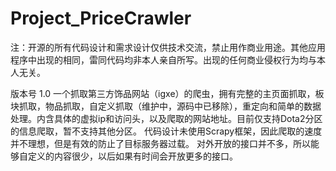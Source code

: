 # Project_PriceCrawler
注：开源的所有代码设计和需求设计仅供技术交流，禁止用作商业用途。其他应用程序中出现的相同，雷同代码均非本人亲自所写。出现的任何商业侵权行为均与本人无关。

版本号 1.0
一个抓取第三方饰品网站（igxe）的爬虫，拥有完整的主页面抓取，板块抓取，物品抓取，自定义抓取（维护中，源码中已移除），重定向和简单的数据处理。内含具体的虚拟ip和访问头，以及爬取的网站地址。目前仅支持Dota2分区的信息爬取，暂不支持其他分区。
代码设计未使用Scrapy框架，因此爬取的速度并不理想，但是有效的防止了目标服务器过载。
对外开放的接口并不多，所以能够自定义的内容很少，以后如果有时间会开放更多的接口。
